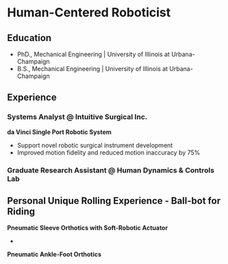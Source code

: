 # Human-Centered Roboticist

## Education
- PhD., Mechanical Engineering | University of Illinois at Urbana-Champaign
- B.S., Mechanical Engineering | University of Illinois at Urbana-Champaign 


## Experience

### Systems Analyst @ Intuitive Surgical Inc.

**da Vinci Single Port Robotic System**

- Support novel robotic surgical instrument development
- Improved motion fidelity and reduced motion inaccuracy by 75%

### Graduate Research Assistant @ Human Dynamics & Controls Lab

**Personal Unique Rolling Experience - Ball-bot for Riding**
-

**Pneumatic Sleeve Orthotics with Soft-Robotic Actuator**

- 

**Pneumatic Ankle-Foot Orthotics**

